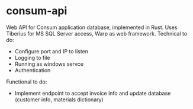 # consum-api
Web API for Consum application database, implemented in Rust. 
Uses Tiberius for MS SQL Server access, Warp as web framework.
Technical to do:
- Configure port and IP to listen
- Logging to file
- Running as windows servce
- Authentication

Functional to do:
- Implement endpoint to accept invoice info and update database (customer info, materials dictionary)

